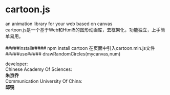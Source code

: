 # cartoon.js
an animation library for your web based on canvas</br>
cartoon.js是一个基于Web和Html5的图形动画库，去框架化，功能独立，上手简单易用。</br>
</br>
#####install#####
	npm install cartoon
	在页面中引入cartoon.min.js文件
#####use#####
	drawRandomCircles(mycanvas,num)
	
developer:</br>
	Chinese Academy Of Sciences:</br>
	**朱京乔**</br>
	Communication University Of China:</br>
	**邱锐**</br>
